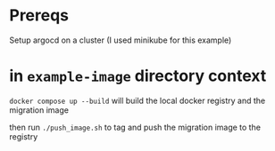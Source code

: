 # Prereqs

Setup argocd on a cluster (I used minikube for this example)

# in `example-image` directory context

`docker compose up --build` will build the local docker registry and the migration image

then run `./push_image.sh` to tag and push the migration image to the registry
